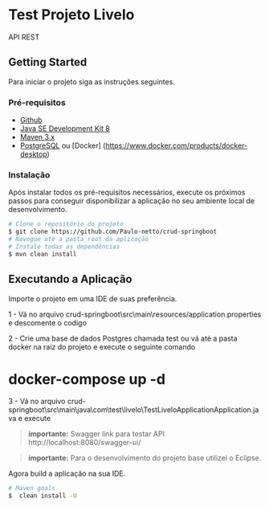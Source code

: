 # Test Projeto Livelo

API REST

## Getting Started

Para iniciar o projeto siga as instruções seguintes.

### Pré-requisitos

* [Github](https://github.com/)
* [Java SE Development Kit 8](https://www.oracle.com/)
* [Maven 3.x](https://maven.apache.org/)
* [PostgreSQL](https://www.postgresql.org/download/) ou [Docker] (https://www.docker.com/products/docker-desktop)

### Instalação

Após instalar todos os pré-requisitos necessários, execute os próximos passos para conseguir disponibilizar a aplicação no seu ambiente local de desenvolvimento.

```sh
# Clone o repositório do projeto
$ git clone https://github.com/Paulo-netto/crud-springboot
# Navegue até a pasta root da aplicação
# Instale todas as dependências
$ mvn clean install
```
## Executando a Aplicação

Importe o projeto em uma IDE de suas preferência.

1 - Vá no arquivo crud-springboot\src\main\resources/application.properties e descomente o codigo 

2 - Crie uma base de dados Postgres chamada test ou vá até a pasta docker na raiz do projeto e execute o seguinte comando
# docker-compose up -d

3 - Vá no arquivo crud-springboot\src\main\java\com\test\livelo\TestLiveloApplicationApplication.java e execute

>**importante:** Swagger link para testar API http://localhost:8080/swagger-ui/

> **importante:** Para o desenvolvimento do projeto base utilizei o Eclipse.

Agora build a aplicação na sua IDE.

```sh
# Maven goals
$  clean install -U
```
